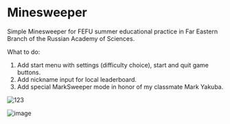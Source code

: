 # Minesweeper
Simple Minesweeper for FEFU summer educational practice in Far Eastern Branch of the Russian Academy of Sciences.

What to do:
1) Add start menu with settings (difficulty choice), start and quit game buttons.
2) Add nickname input for local leaderboard.
3) Add special MarkSweeper mode in honor of my classmate Mark Yakuba.


![123](https://user-images.githubusercontent.com/89124030/180140911-d48668a1-c552-4021-80f9-974e25d183c4.jpg)

![image](https://github.com/elstrak/minesweeper/assets/89124030/9f10fe2d-8066-4ca2-905f-3d7f0a1e88a1)


